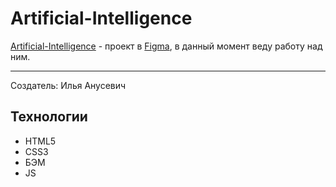 # Artificial-Intelligence
[Artificial-Intelligence](https://ilya-grin.github.io/Artificial-Intelligence/) -  проект в [Figma](https://www.figma.com/file/hNjXfbb05QmQ6kkbYx2Omd/Artificial-Intelligence?node-id=0%3A1), в данный момент веду работу над ним.
____
Создатель: Илья Анусевич
## Технологии
- HTML5
- CSS3
- БЭМ
- JS
